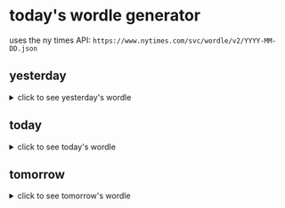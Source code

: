 # today's wordle generator

uses the ny times API: `https://www.nytimes.com/svc/wordle/v2/YYYY-MM-DD.json`

## yesterday

<details>
    <summary>click to see yesterday's wordle</summary>

    funny

</details>

## today

<details>
    <summary>click to see today's wordle</summary>

    table

</details>

## tomorrow

<details>
    <summary>click to see tomorrow's wordle</summary>

    small

</details>
